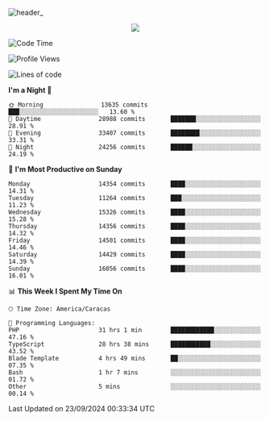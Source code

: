 ![header_](https://github.com/user-attachments/assets/4010d822-ccdc-4198-b608-18c773338d18)


<p align="center">
  <a href="http://www.github.com/thevacs">
    <img src="https://github-readme-streak-stats.herokuapp.com/?user=thevacs&stroke=ffffff&background=1c1917&ring=0891b2&fire=0891b2&currStreakNum=ffffff&currStreakLabel=0891b2&sideNums=ffffff&sideLabels=ffffff&dates=ffffff&hide_border=true" />
  </a>
</p>

<!--START_SECTION:waka-->
![Code Time](http://img.shields.io/badge/Code%20Time-2%2C894%20hrs%201%20min-blue)

![Profile Views](http://img.shields.io/badge/Profile%20Views-0-blue)

![Lines of code](https://img.shields.io/badge/From%20Hello%20World%20I%27ve%20Written-10.5%20million%20lines%20of%20code-blue)

**I'm a Night 🦉** 

```text
🌞 Morning                13635 commits       ███░░░░░░░░░░░░░░░░░░░░░░   13.60 % 
🌆 Daytime                28988 commits       ███████░░░░░░░░░░░░░░░░░░   28.91 % 
🌃 Evening                33407 commits       ████████░░░░░░░░░░░░░░░░░   33.31 % 
🌙 Night                  24256 commits       ██████░░░░░░░░░░░░░░░░░░░   24.19 % 
```
📅 **I'm Most Productive on Sunday** 

```text
Monday                   14354 commits       ████░░░░░░░░░░░░░░░░░░░░░   14.31 % 
Tuesday                  11264 commits       ███░░░░░░░░░░░░░░░░░░░░░░   11.23 % 
Wednesday                15326 commits       ████░░░░░░░░░░░░░░░░░░░░░   15.28 % 
Thursday                 14356 commits       ████░░░░░░░░░░░░░░░░░░░░░   14.32 % 
Friday                   14501 commits       ████░░░░░░░░░░░░░░░░░░░░░   14.46 % 
Saturday                 14429 commits       ████░░░░░░░░░░░░░░░░░░░░░   14.39 % 
Sunday                   16056 commits       ████░░░░░░░░░░░░░░░░░░░░░   16.01 % 
```


📊 **This Week I Spent My Time On** 

```text
🕑︎ Time Zone: America/Caracas

💬 Programming Languages: 
PHP                      31 hrs 1 min        ████████████░░░░░░░░░░░░░   47.16 % 
TypeScript               28 hrs 38 mins      ███████████░░░░░░░░░░░░░░   43.52 % 
Blade Template           4 hrs 49 mins       ██░░░░░░░░░░░░░░░░░░░░░░░   07.35 % 
Bash                     1 hr 7 mins         ░░░░░░░░░░░░░░░░░░░░░░░░░   01.72 % 
Other                    5 mins              ░░░░░░░░░░░░░░░░░░░░░░░░░   00.14 % 
```


 Last Updated on 23/09/2024 00:33:34 UTC
<!--END_SECTION:waka-->
